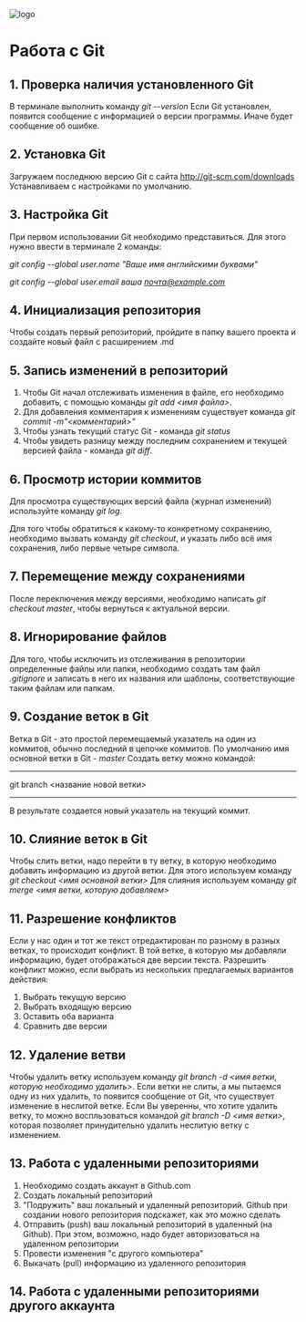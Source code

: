 ![logo](768px-Git-logo.svg.png)
# Работа с Git

## 1. Проверка наличия установленного Git

В терминале выполнить команду *git --version*
Если Git установлен, появится сообщение с информацией о версии программы. Иначе будет сообщение об ошибке.

## 2. Установка Git
Загружаем последнюю версию Git с сайта http://git-scm.com/downloads
Устанавливаем с настройками по умолчанию.

## 3. Настройка Git
При первом использовании Git необходимо представиться. Для этого нужно ввести в терминале 2 команды:

*git config --global user.name "Ваше имя английскими буквами"*

*git config --global user.email ваша почта@example.com*

## 4. Инициализация репозитория
Чтобы создать первый репозиторий, пройдите в папку вашего проекта и создайте новый файл с расширением .md

## 5. Запись изменений в репозиторий
1. Чтобы Git начал отслеживать изменения в файле, его необходимо добавить, с помощью команды *git add <имя файла>*.
2. Для добавления комментария к изменениям существует команда *git commit -m"<комментарий>"*
3. Чтобы узнать текущий статус Git - команда *git status*
4. Чтобы увидеть разницу между последним сохранением и текущей версией файла - команда *git diff*.

## 6. Просмотр истории коммитов
Для просмотра существующих версий файла (журнал изменений) используйте команду *git log*.

Для того чтобы обратиться к какому-то конкретному сохранению, необходимо вызвать команду *git checkout*, и указать либо всё имя сохранения, либо первые четыре символа.

## 7. Перемещение между сохранениями
После переключения между версиями, необходимо написать *git checkout master*, чтобы вернуться к актуальной версии.

## 8. Игнорирование файлов
Для того, чтобы исключить из отслеживания в репозитории определенные файлы или папки, необходимо создать там файл *.gitignore* и записать в него их названия или шаблоны, соответствующие таким файлам или папкам.

## 9. Создание веток в Git
Ветка в Git - это простой перемещаемый указатель на один из коммитов, обычно последний в цепочке коммитов.
По умолчанию имя основной ветки в Git - *master*
Создать ветку можно командой:
***
git branch <название новой ветки>
***
В результате создается новый указатель на текущий коммит.

## 10. Слияние веток в Git
Чтобы слить ветки, надо перейти в ту ветку, в которую необходимо добавить информацию из другой ветки. Для этого используем команду *git checkout <имя основной ветки>*
Для слияния используем команду *git merge <имя ветки, которую добавляем>*

## 11. Разрешение конфликтов
Если у нас один и тот же текст отредактирован по разному в разных ветках, то происходит конфликт. В той ветке, в которую мы добавляли информацию, будет отображаться две версии текста. Разрешить конфликт можно, если выбрать из нескольких предлагаемых вариантов действия:
1. Выбрать текущую версию
2. Выбрать входящую версию
3. Оставить оба варианта
4. Сравнить две версии

## 12. Удаление ветви
Чтобы удалить ветку используем команду *git branch -d <имя ветки, которую необходимо удалить>*.
Если ветки не слиты, а мы пытаемся одну из них удалить, то появится сообщение от Git, что существует изменение в неслитой ветке. Если Вы уверенны, что хотите удалить ветку, то можно воспльзоваться командой *git branch -D <имя ветки>*, которая позволяет принудительно удалить неслитую ветку с изменением.

## 13. Работа с удаленными репозиториями
1. Необходимо создать аккаунт в Github.com
2. Создать локальный репозиторий
3. "Подружить" ваш локальный и удаленный репозиторий. Github при создании нового репозитория подскажет, как это можно сделать
4. Отправить (push) ваш локальный репозиторий в удаленный (на Github). При этом, возможно, надо будет авторизоваться на удаленном репозитории
5. Провести изменения "с другого компьютера"
6. Выкачать (pull) информацию из удаленного репозитория

## 14. Работа с удаленными репозиториями другого аккаунта

